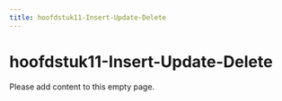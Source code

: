 ```yaml
---
title: hoofdstuk11-Insert-Update-Delete
---
```


# hoofdstuk11-Insert-Update-Delete

Please add content to this empty page.

